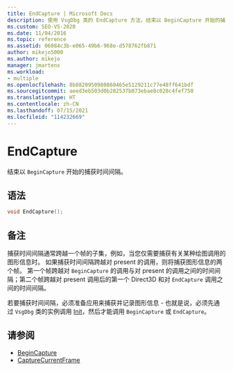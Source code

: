 ```yaml
---
title: EndCapture | Microsoft Docs
description: 使用 VsgDbg 类的 EndCapture 方法，结束以 BeginCapture 开始的捕获时间间隔。
ms.custom: SEO-VS-2020
ms.date: 11/04/2016
ms.topic: reference
ms.assetid: 06084c3b-e065-49b6-968e-d578762fb871
author: mikejo5000
ms.author: mikejo
manager: jmartens
ms.workload:
- multiple
ms.openlocfilehash: 8b0820950980860465e5129211c77e48ff641bdf
ms.sourcegitcommit: aeed3eb503d0b282537b073ebae8c028c4fef750
ms.translationtype: HT
ms.contentlocale: zh-CN
ms.lasthandoff: 07/15/2021
ms.locfileid: "114232669"
---
```

# <a name="endcapture"></a>EndCapture
结束以 `BeginCapture` 开始的捕获时间间隔。

## <a name="syntax"></a>语法

```C++
void EndCapture();
```

## <a name="remarks"></a>备注
 捕获时间间隔通常跨越一个帧的子集，例如，当您仅需要捕获有关某种绘图调用的图形信息时。 如果捕获时间间隔跨越对 present 的调用，则将捕获图形信息的两个帧。 第一个帧跨越对 `BeginCapture` 的调用与对 present 的调用之间的时间间隔；第二个帧跨越对 present 调用后的第一个 Direct3D 和对 `EndCapture` 调用之间的时间间隔。

 若要捕获时间间隔，必须准备应用来捕获并记录图形信息 - 也就是说，必须先通过 `VsgDbg` 类的实例调用 [Init](init.md)，然后才能调用 `BeginCapture` 或 `EndCapture`。

## <a name="see-also"></a>请参阅
- [BeginCapture](begincapture.md)
- [CaptureCurrentFrame](capturecurrentframe.md)
